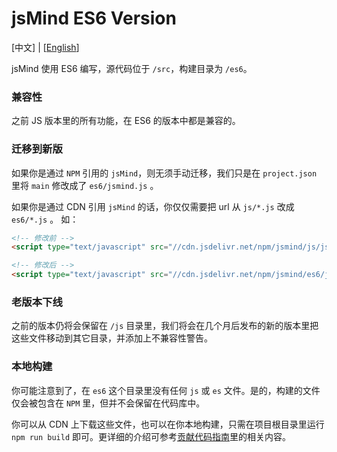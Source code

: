 # jsMind ES6 Version

[中文] | [[English](README-en.md)]

jsMind 使用 ES6 编写，源代码位于 `/src`，构建目录为 `/es6`。


### 兼容性

之前 JS 版本里的所有功能，在 ES6 的版本中都是兼容的。

### 迁移到新版

如果你是通过 `NPM` 引用的 `jsMind`，则无须手动迁移，我们只是在 `project.json` 里将 `main` 修改成了 `es6/jsmind.js` 。

如果你是通过 CDN 引用 `jsMind` 的话，你仅仅需要把 url 从 `js/*.js` 改成 `es6/*.js` 。 如：

```html
<!-- 修改前 -->
<script type="text/javascript" src="//cdn.jsdelivr.net/npm/jsmind/js/jsmind.js"></script>

<!-- 修改后 -->
<script type="text/javascript" src="//cdn.jsdelivr.net/npm/jsmind/es6/jsmind.js"></script>
```

### 老版本下线

之前的版本仍将会保留在 `/js` 目录里，我们将会在几个月后发布的新的版本里把这些文件移动到其它目录，并添加上不兼容性警告。

### 本地构建

你可能注意到了，在 `es6` 这个目录里没有任何 `js` 或 `es` 文件。是的，构建的文件仅会被包含在 `NPM` 里，但并不会保留在代码库中。

你可以从 CDN 上下载这些文件，也可以在你本地构建，只需在项目根目录里运行 `npm run build` 即可。更详细的介绍可参考[贡献代码指南](../docs/en/5.development.md)里的相关内容。
